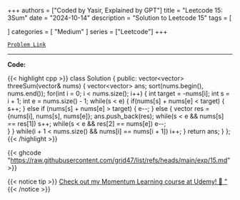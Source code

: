 
+++
authors = ["Coded by Yasir, Explained by GPT"]
title = "Leetcode 15: 3Sum"
date = "2024-10-14"
description = "Solution to Leetcode 15"
tags = [
    
]
categories = [
    "Medium"
]
series = ["Leetcode"]
+++



[`Problem Link`](https://leetcode.com/problems/3sum/description/)

---

**Code:**

{{< highlight cpp >}}
class Solution {
public:
    vector<vector<int>> threeSum(vector<int>& nums) {
        vector<vector<int>> ans;
        sort(nums.begin(), nums.end());
        for(int i = 0; i < nums.size(); i++) {
            int target = -nums[i];
            int s = i + 1;
            int e = nums.size() - 1;
            while(s < e) {
                if(nums[s] + nums[e] < target) {
                   s++;
                } else if (nums[s] + nums[e] > target) {
                    e--;
                } else {
                    vector<int> res = {nums[i], nums[s], nums[e]};
                    ans.push_back(res);
                    while(s < e && nums[s] == res[1]) s++;
                    while(s < e && res[2] == nums[e]) e--;                    
                }
            }
            while(i + 1 < nums.size() && nums[i] == nums[i + 1]) i++;
        }
        return ans;
    }
};
{{< /highlight >}}

{{< ghcode "https://raw.githubusercontent.com/grid47/list/refs/heads/main/exp/15.md" >}}

{{< notice tip >}}
[Check out my Momentum Learning course at Udemy! 🚀 "](https://www.udemy.com/course/blind-75-the-data-structures-and-algorithms-essentials/)
{{< /notice >}}

